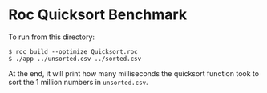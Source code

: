 # Roc Quicksort Benchmark

To run from this directory:

```
$ roc build --optimize Quicksort.roc
$ ./app ../unsorted.csv ../sorted.csv
```

At the end, it will print how many milliseconds the quicksort function took
to sort the 1 million numbers in `unsorted.csv`.
